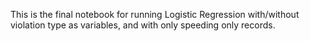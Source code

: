 This is the final notebook for running Logistic Regression with/without violation type as variables, and with only speeding only records.
